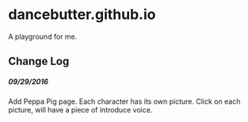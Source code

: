 # dancebutter.github.io
A playground for me.
## Change Log
##### 09/29/2016
Add Peppa Pig page. Each character has its own picture. Click on each picture,
will have a piece of introduce voice.
